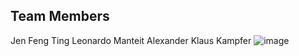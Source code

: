 ## Team Members
Jen Feng
Ting
Leonardo Manteit
Alexander Klaus Kampfer
![image](https://github.com/user-attachments/assets/f3bf3e17-0610-44a2-afb5-a03d5f1d4304)
